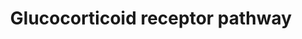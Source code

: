 ---
annotations:
- type: Pathway Ontology
  value: glucocorticoid signaling pathway
- type: Pathway Ontology
  value: signaling pathway
authors:
- Riannefijten
- MaintBot
- Khanspers
- Fehrhart
- Egonw
- AlexanderPico
- Eweitz
description: The glucocorticoid receptor (GR, a.k.a. NR3C1) is a nuclear receptor
  that is activated upon binding of cortisol or glucocorticoids. It mainly regulates
  gene expression of several groups of genes in two ways. It can stimulate anti-inflammatory
  genes, or inhibit the transcription of pro-inflammatory genes.
last-edited: 2021-05-22
organisms:
- Homo sapiens
redirect_from:
- /index.php/Pathway:WP2880
- /instance/WP2880
schema-jsonld:
- '@context': https://schema.org/
  '@id': https://wikipathways.github.io/pathways/WP2880.html
  '@type': Dataset
  creator:
    '@type': Organization
    name: WikiPathways
  description: The glucocorticoid receptor (GR, a.k.a. NR3C1) is a nuclear receptor
    that is activated upon binding of cortisol or glucocorticoids. It mainly regulates
    gene expression of several groups of genes in two ways. It can stimulate anti-inflammatory
    genes, or inhibit the transcription of pro-inflammatory genes.
  keywords:
  - SDPR
  - Ligand
  - SNAI2
  - THBD
  - SPINK13
  - TNS4
  - MFGE8
  - NR1I2
  - CXCR7
  - PMP2
  - EDN2
  - LRRC8A
  - ALOX5AP
  - DNER
  - NR1I3
  - HSP90AA1
  - SCNN1A
  - PTGES3
  - PDE4B
  - PRRG4
  - GPR153
  - STOM
  - GR ligand
  - GADD45B
  - CDKN1C
  - B3GNT5
  - SERPINB9
  - ANKRD1
  - PLK2
  - IL11
  - NAV3
  - CCL2
  - PTGS2
  - SLC19A2
  - BIRC2
  - SEC14L1
  - ETNK2
  - KTN1
  - NR3C1
  - AMIGO2
  - S100P
  - ZIC2
  - FGFBP1
  - ANGPTL4
  - NFKB2
  - JUN
  - ABHD2
  - BIRC3
  - EPB41L4B
  - DNAJC15
  - TSC22D3
  - GPR115
  - ARL5B
  - MT1IP
  - RXRA
  - CUL1
  - CCL20
  - SPRY1
  - MGAM
  - AKAP13
  - BHLHE40
  - ENC1
  - RGS2
  - SLC26A2
  - POU5F1
  - TGFBR3
  - CDC42EP3
  - PPP1R14C
  - SRGN
  - FGD4
  - TNFAIP3
  - CPEB4
  - SERTAD2
  license: CC0
  name: Glucocorticoid receptor pathway
seo: CreativeWork
title: Glucocorticoid receptor pathway
wpid: WP2880
---